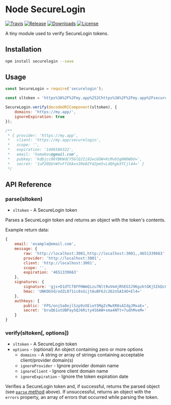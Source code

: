 # Node SecureLogin

[![Travis][travis-img]][travis-url]
[![Release][release-img]][release-url]
[![Downloads][downloads-img]][downloads-url]
[![License][license-img]][license-url]

A tiny module used to verify SecureLogin tokens.

## Installation

```bash
npm install securelogin --save
```

## Usage

```javascript
const SecureLogin = require('securelogin');

const sltoken = 'https%3A%2F%2Fmy.app%252Chttps%3A%2F%2Fmy.app%2Fsecurelogin%252C%252C1496586322%2C2YNnncbnq7won%2B13AzJJqeBRREA9CTjYq%2FDwuGQAGy8LaQGnuH6OE10oLxV4kgJJhflnqdu0qY8bBC08v969Cg%3D%3D%252C%2Fbf0P0dBdDcQlak07UZpR4YnzPc2qw40jCSz1NAuw%2Bs%3D%2Ckdbjcc08YBKWdCY56lQJIi92wcGOW%2BKcMvbSgHN6WbU%3D%252C1uP20QU%2BWYvFf1KAxn3Re0ZYd2pm5vLdQhgkXTCjl44%3D%2Chomakov%40gmail.com';

SecureLogin.verify(decodeURIComponent(sltoken), {
    domains: 'https://my.app/',
    ignoreExpiration: true
});

/**
 * { provider: 'https://my.app',
 *   client: 'https://my.app/securelogin',
 *   scope: '',
 *   expiration: '1496586322',
 *   email: 'homakov@gmail.com',
 *   pubkey: 'kdbjcc08YBKWdCY56lQJIi92wcGOW+KcMvbSgHN6WbU=',
 *   secret: '1uP20QU+WYvFf1KAxn3Re0ZYd2pm5vLdQhgkXTCjl44=' }
 */
```

## API Reference

### parse(sltoken)

- `sltoken` - A SecureLogin token

Parses a SecureLogin token and returns an object with the token's contents.

Example return data:

```javascript
{
    email: 'example@email.com',
    message: {
        raw: 'http://localhost:3001,http://localhost:3001,,4651339663',
        provider: 'http://localhost:3001',
        client: 'http://localhost:3001',
        scope: '',
        expiration: '4651339663'
    },
    signatures: {
        signature: 'gjs+D1dTCf8FFHWmQizu7Nlt9uVm4jRhEG3J96gzktGKj5IkQcOb+qkJyTEBt9LY99pqqNrtKwxXNrlRyvocAA==',
        hmac: 'UNKOGVd/odZL071ic8sGijtAuBF6Jc262nSAI4O+El4='
    },
    authkeys: {
        public: 'FPS/onjSa0ojlSzp9zXEiot5MgZcMwXR0sAIdgJMxaE=',
        secret: 'bruQ61utUBPay5QJ6Rity4S6AW+sma4NTt+7udhMveM='
    }
}
```

### verify(sltoken[, options])

- `sltoken` - A SecureLogin token
- `options` - (optional) An object containing zero or more options
    - `domains` - A string or array of strings containing acceptable
    client/provider domain(s)
    - `ignoreProvider` - Ignore provider domain name
    - `ignoreClient` - Ignore client domain name
    - `ignoreExpiration` - Ignore the token expiration date

Verifies a SecureLogin token and, if successful, returns the parsed object (see
[`parse` method](#parsesltoken) above). If unsuccessful, returns an object
with the `errors` property, an array of errors that occurred while parsing the
token.

<!-- Badges -->

[travis-img]: https://img.shields.io/travis/andrewda/node-securelogin.svg?style=flat-square
[travis-url]: https://travis-ci.org/andrewda/node-securelogin
[release-img]: https://img.shields.io/npm/v/securelogin.svg?style=flat-square
[release-url]: https://www.npmjs.com/package/securelogin
[downloads-img]: https://img.shields.io/npm/dm/securelogin.svg?style=flat-square
[downloads-url]: https://www.npmjs.com/package/securelogin
[license-img]: https://img.shields.io/npm/l/securelogin.svg?style=flat-square
[license-url]: https://github.com/andrewda/node-securelogin/blob/master/LICENSE
